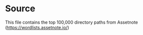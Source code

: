 # Source

This file contains the top 100,000 directory paths from Assetnote (https://wordlists.assetnote.io/)
